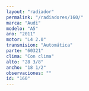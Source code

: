 ```yaml
---
layout: "radiador"
permalink: "/radiadores/160/"
marca: "Audi"
modelo: "A5"
ano: "2011"
motor: "L4 2.0"
transmision: "Automática"
parte: "60321"
clima: "Con clima"
alto: "28 3/8"
ancho: "18 1/2"
observaciones: ""
id: "160"
---
```



